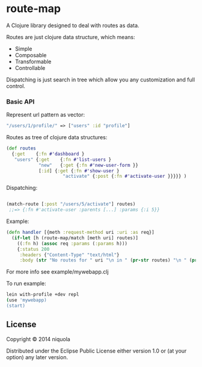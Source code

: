 # route-map

A Clojure library designed to deal with routes as data.

Routes are just clojure data structure, which means:

* Simple
* Composable
* Transformable
* Controllable

Dispatching is just search in tree
which allow you any customization and full control.

### Basic API

Represent url pattern as vector:

```clojure
"/users/1/profile/" => ["users" :id "profile"]
```

Routes as tree of clojure data structures:

```clojure
(def routes
  {:get    {:fn #'dashboard }
   "users" {:get    {:fn #'list-users }
            "new"   {:get {:fn #'new-user-form }}
            [:id] {:get {:fn #'show-user }
                     "activate" {:post {:fn #'activate-user }}}}} )

```

Dispatching:

```clojure

(match-route [:post "/users/5/activate"] routes)
 ;;=> {:fn #'activate-user :parents [...] :params {:i 5}} 
```


Example:

```clojure
(defn handler [{meth :request-method uri :uri :as req}]
  (if-let [h (route-map/match [meth uri] routes)]
    ((:fn h) (assoc req :params (:params h)))
    {:status 200
     :headers {"Content-Type" "text/html"}
     :body (str "No routes for " uri "\n in " (pr-str routes) "\n " (pr-str req))}))

```

For more info see example/mywebapp.clj

To run example:

```bash
lein with-profile +dev repl
(use 'mywebapp)
(start)
```

## License

Copyright © 2014 niquola

Distributed under the Eclipse Public License either version 1.0 or (at
your option) any later version.
